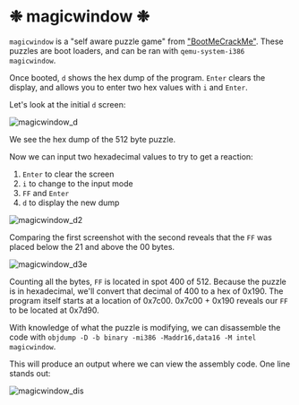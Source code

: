 # ❉ magicwindow ❉

`magicwindow` is a "self aware puzzle game" from ["BootMeCrackMe"](https://xlogicx.net/BootMe_-_CrackMe.html). These puzzles are boot loaders, and can be ran with `qemu-system-i386 magicwindow`.

Once booted, `d` shows the hex dump of the program. `Enter` clears the display, and allows you to enter two hex values with `i` and `Enter`.

Let's look at the initial `d` screen:

![magicwindow_d](https://github.com/coldwx/coldwx.github.io/assets/170867841/c41344e0-33e4-4240-8ec0-3245146ce83e)

We see the hex dump of the 512 byte puzzle.

Now we can input two hexadecimal values to try to get a reaction:

1. `Enter` to clear the screen
2. `i` to change to the input mode
3. `FF` and `Enter`
4. `d` to display the new dump

![magicwindow_d2](https://github.com/coldwx/coldwx.github.io/assets/170867841/167d4bc6-89e6-42e6-97f5-fcc3e06b50a4)

Comparing the first screenshot with the second reveals that the `FF` was placed below the 21 and above the 00 bytes.

![magicwindow_d3e](https://github.com/coldwx/coldwx.github.io/assets/170867841/88dd8e87-9bc0-44fa-96ea-a2dd41e6535e)

Counting all the bytes, `FF` is located in spot 400 of 512. Because the puzzle is in hexadecimal, we'll convert that decimal of 400 to a hex of 0x190. The program itself starts at a location of 0x7c00. 0x7c00 + 0x190 reveals our `FF` to be located at 0x7d90.

With knowledge of what the puzzle is modifying, we can disassemble the code with `objdump -D -b binary -mi386 -Maddr16,data16 -M intel magicwindow`.

This will produce an output where we can view the assembly code. One line stands out:

![magicwindow_dis](https://github.com/coldwx/coldwx.github.io/assets/170867841/d6c58a8c-7b99-4b4a-a446-1369bc7da88c)
